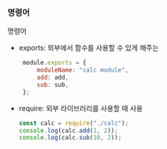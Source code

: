 ### 명령어
명령어
- exports: 외부에서 함수를 사용할 수 있게 해주는 
   ```js
    module.exports = {
        moduleName: "calc module",
        add: add,
        sub: sub,
    };
   ```
- require: 외부 라이브러리를 사용할 때 사용
   ```js
   const calc = require("./calc");
   console.log(calc.add(1, 2));
   console.log(calc.sub(10, 2));
   ```